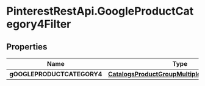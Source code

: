 # PinterestRestApi.GoogleProductCategory4Filter

## Properties

Name | Type | Description | Notes
------------ | ------------- | ------------- | -------------
**gOOGLEPRODUCTCATEGORY4** | [**CatalogsProductGroupMultipleStringListCriteria**](.md) |  | 


